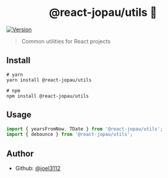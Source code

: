 <h1 align="center">@react-jopau/utils 👋</h1>
<p>
  <a href="https://www.npmjs.com/package/@react-jopau/utils" target="_blank">
    <img alt="Version" src="https://img.shields.io/npm/v/@react-jopau/utils.svg">
  </a>
</p>

> Common utilities for React projects

## Install

```shell
# yarn
yarn install @react-jopau/utils

# npm
npm install @react-jopau/utils
```

## Usage

```javascript
import { yearsFromNow, TDate } from '@react-jopau/utils';
import { debounce } from '@react-jopau/utils';
```

## Author

- Github: [@joel3112](https://github.com/joel3112)
